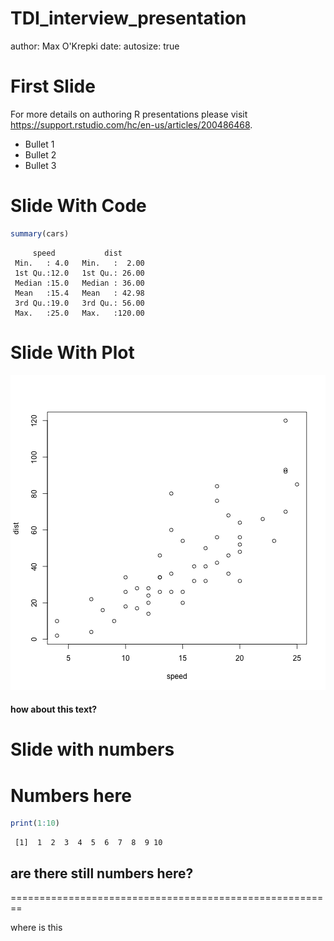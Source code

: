 TDI_interview_presentation
========================================================
author: Max O'Krepki
date: 
autosize: true

First Slide
========================================================

For more details on authoring R presentations please visit <https://support.rstudio.com/hc/en-us/articles/200486468>.

- Bullet 1
- Bullet 2
- Bullet 3

Slide With Code
========================================================


```r
summary(cars)
```

```
     speed           dist       
 Min.   : 4.0   Min.   :  2.00  
 1st Qu.:12.0   1st Qu.: 26.00  
 Median :15.0   Median : 36.00  
 Mean   :15.4   Mean   : 42.98  
 3rd Qu.:19.0   3rd Qu.: 56.00  
 Max.   :25.0   Max.   :120.00  
```

Slide With Plot
========================================================

![plot of chunk unnamed-chunk-2](TDI_interview_presentation-figure/unnamed-chunk-2-1.png)

#### how about this text?


Slide with numbers
========================================================
# Numbers here

```r
print(1:10)
```

```
 [1]  1  2  3  4  5  6  7  8  9 10
```

## are there still numbers here?


========================================================

where is this
